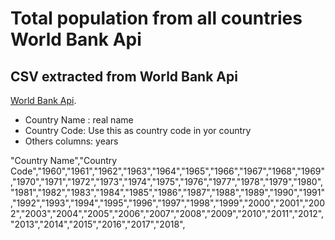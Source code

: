 # Total population from all countries World Bank Api
## CSV extracted from World Bank Api

[World Bank Api](http://api.worldbank.org/indicator/NY.GDP.MKTP.CD?format=csv).

- Country Name : real name
- Country Code: Use this as country code in yor country
- Others columns:  years

"Country Name","Country Code","1960","1961","1962","1963","1964","1965","1966","1967","1968","1969","1970","1971","1972","1973","1974","1975","1976","1977","1978","1979","1980","1981","1982","1983","1984","1985","1986","1987","1988","1989","1990","1991","1992","1993","1994","1995","1996","1997","1998","1999","2000","2001","2002","2003","2004","2005","2006","2007","2008","2009","2010","2011","2012","2013","2014","2015","2016","2017","2018",
